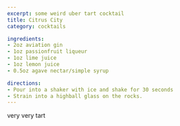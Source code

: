 ```yaml
---
excerpt: some weird uber tart cocktail
title: Citrus City
category: cocktails

ingredients:
- 2oz aviation gin
- 1oz passionfruit liqueur
- 1oz lime juice
- 1oz lemon juice
- 0.5oz agave nectar/simple syrup

directions:
- Pour into a shaker with ice and shake for 30 seconds
- Strain into a highball glass on the rocks.
---
```


very very tart